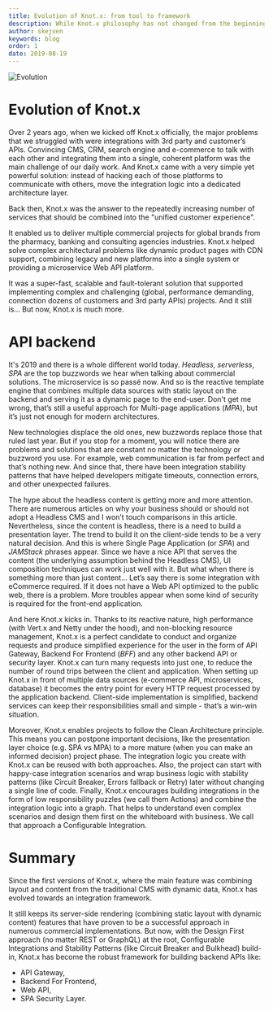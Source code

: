 ```yaml
---
title: Evolution of Knot.x: from tool to framework
description: While Knot.x philosophy has not changed from the beginning, we definitely witness the journey from being a reactive template engine processor to being an API integration framework. Read about the evolution of Knot.x in this short article.
author: skejven
keywords: blog
order: 1
date: 2019-08-19
---
```


![Evolution](/img/blog/evolution-of-knotx/evolution.jpg)

# Evolution of Knot.x

Over 2 years ago, when we kicked off Knot.x officially, the major problems that we struggled with were integrations with 3rd party and customer’s APIs. Convincing CMS, CRM, search engine and e-commerce to talk with each other and integrating them into a single, coherent platform was the main challenge of our daily work. And Knot.x came with a very simple yet powerful solution: instead of hacking each of those platforms to communicate with others, move the integration logic into a dedicated architecture layer.

Back then, Knot.x was the answer to the repeatedly increasing number of services that should be combined into the "unified customer experience". 

It enabled us to deliver multiple commercial projects for global brands from the pharmacy, banking and consulting agencies industries. Knot.x helped solve complex architectural problems like dynamic product pages with CDN support, combining legacy and new platforms into a single system or providing a microservice Web API platform.

It was a super-fast, scalable and fault-tolerant solution that supported implementing complex and challenging (global, performance demanding, connection dozens of customers and 3rd party APIs) projects. And it still is... But now, Knot.x is much more.


# API backend

It's 2019 and there is a whole different world today. _Headless_, _serverless_, _SPA_ are the top buzzwords we hear when talking about commercial solutions. The microservice is so passé now. And so is the reactive template engine that combines multiple data sources with static layout on the backend and serving it as a dynamic page to the end-user. Don't get me wrong, that’s still a useful approach for Multi-page applications (_MPA_), but it’s just not enough for modern architectures.

New technologies displace the old ones, new buzzwords replace those that ruled last year. But if you stop for a moment, you will notice there are problems and solutions that are constant no matter the technology or buzzword you use. For example, web communication is far from perfect and that’s nothing new. And since that, there have been integration stability patterns that have helped developers mitigate timeouts, connection errors, and other unexpected failures.

The hype about the headless content is getting more and more attention. There are numerous articles on why your business should or should not adopt a Headless CMS and I won’t touch comparisons in this article. Nevertheless, since the content is headless, there is a need to build a presentation layer. The trend to build it on the client-side tends to be a very natural decision. And this is where Single Page Application (or _SPA_) and _JAMStack_ phrases appear. Since we have a nice API that serves the content (the underlying assumption behind the Headless CMS), UI composition techniques can work just well with it. But what when there is something more than just content… Let’s say there is some integration with eCommerce required. If it does not have a Web API optimized to the public web, there is a problem. More troubles appear when some kind of security is required for the front-end application.

And here Knot.x kicks in. Thanks to its reactive nature, high performance (with Vert.x and Netty under the hood), and non-blocking resource management, Knot.x is a perfect candidate to conduct and organize requests and produce simplified experience for the user in the form of API Gateway, Backend For Frontend (_BFF_) and any other backend API or security layer. Knot.x can turn many requests into just one, to reduce the number of round trips between the client and application. When setting up Knot.x in front of multiple data sources (e-commerce API, microservices, database) it becomes the entry point for every HTTP request processed by the application backend. Client-side implementation is simplified, backend services can keep their responsibilities small and simple - that’s a win-win situation.

Moreover, Knot.x enables projects to follow the Clean Architecture principle. This means you can postpone important decisions, like the presentation layer choice (e.g. SPA vs MPA) to a more mature (when you can make an informed decision) project phase. The integration logic you create with Knot.x can be reused with both approaches. Also, the project can start with happy-case integration scenarios and wrap business logic with stability patterns (like Circuit Breaker, Errors fallback or Retry) later without changing a single line of code. Finally, Knot.x encourages building integrations in the form of low responsibility puzzles (we call them Actions) and combine the integration logic into a graph. That helps to understand even complex scenarios and design them first on the whiteboard with business. We call that approach a Configurable Integration.


# Summary

Since the first versions of Knot.x, where the main feature was combining layout and content from the traditional CMS with dynamic data, Knot.x has evolved towards an integration framework.

It still keeps its server-side rendering (combining static layout with dynamic content) features that have proven to be a successful approach in numerous commercial implementations. But now, with the Design First approach (no matter REST or GraphQL) at the root, Configurable Integrations and Stability Patterns (like Circuit Breaker and Bulkhead) build-in, Knot.x has become the robust framework for building backend APIs like:


*   API Gateway,
*   Backend For Frontend,
*   Web API,
*   SPA Security Layer.
